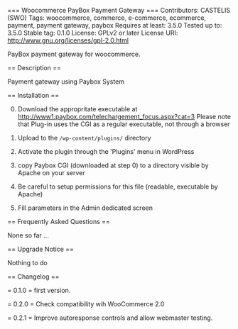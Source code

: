 === Woocommerce PayBox Payment Gateway ===
Contributors: CASTELIS (SWO)
Tags: woocommerce, commerce, e-commerce, ecommerce, payment, payment gateway, paybox
Requires at least: 3.5.0
Tested up to: 3.5.0
Stable tag: 0.1.0
License: GPLv2 or later 
License URI: http://www.gnu.org/licenses/gpl-2.0.html

PayBox payment gateway for woocommerce.

== Description ==

Payment gateway using Paybox System

== Installation ==

0. Download the appropritate executable at http://www1.paybox.com/telechargement_focus.aspx?cat=3
    Please note that Plug-in uses the CGI as a regular executable, not through a browser

1. Upload to the `/wp-content/plugins/` directory
2. Activate the plugin through the 'Plugins' menu in WordPress
3. copy Paybox CGI (downloaded at step 0) to a directory visible by Apache on your server
4. Be careful to setup permissions for this file (readable, executable by Apache)
5. Fill parameters in the Admin dedicated screen

== Frequently Asked Questions ==

None so far ...

== Upgrade Notice ==

Nothing to do

== Changelog ==

= 0.1.0 =
first version.

= 0.2.0 =
Check compatibility wih WooCommerce 2.0

= 0.2.1 =
Improve autoresponse controls and allow webmaster testing.